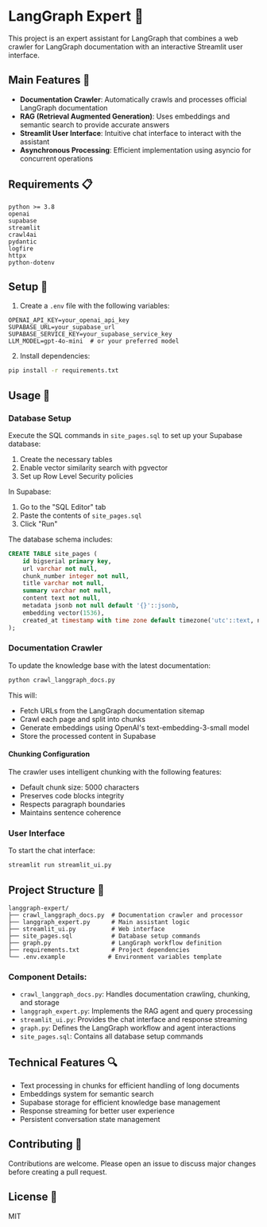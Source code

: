 # LangGraph Expert 🤖

This project is an expert assistant for LangGraph that combines a web crawler for LangGraph documentation with an interactive Streamlit user interface.

## Main Features 🌟

- **Documentation Crawler**: Automatically crawls and processes official LangGraph documentation
- **RAG (Retrieval Augmented Generation)**: Uses embeddings and semantic search to provide accurate answers
- **Streamlit User Interface**: Intuitive chat interface to interact with the assistant
- **Asynchronous Processing**: Efficient implementation using asyncio for concurrent operations

## Requirements 📋

```
python >= 3.8
openai
supabase
streamlit
crawl4ai
pydantic
logfire
httpx
python-dotenv
```

## Setup 🔧

1. Create a `.env` file with the following variables:

```env
OPENAI_API_KEY=your_openai_api_key
SUPABASE_URL=your_supabase_url
SUPABASE_SERVICE_KEY=your_supabase_service_key
LLM_MODEL=gpt-4o-mini  # or your preferred model
```

2. Install dependencies:
```bash
pip install -r requirements.txt
```

## Usage 🚀

### Database Setup

Execute the SQL commands in `site_pages.sql` to set up your Supabase database:

1. Create the necessary tables
2. Enable vector similarity search with pgvector
3. Set up Row Level Security policies

In Supabase:
1. Go to the "SQL Editor" tab
2. Paste the contents of `site_pages.sql`
3. Click "Run"

The database schema includes:
```sql
CREATE TABLE site_pages (
    id bigserial primary key,
    url varchar not null,
    chunk_number integer not null,
    title varchar not null,
    summary varchar not null,
    content text not null,
    metadata jsonb not null default '{}'::jsonb,
    embedding vector(1536),
    created_at timestamp with time zone default timezone('utc'::text, now()) not null
);
```

### Documentation Crawler

To update the knowledge base with the latest documentation:

```bash
python crawl_langgraph_docs.py
```

This will:
- Fetch URLs from the LangGraph documentation sitemap
- Crawl each page and split into chunks
- Generate embeddings using OpenAI's text-embedding-3-small model
- Store the processed content in Supabase

#### Chunking Configuration

The crawler uses intelligent chunking with the following features:
- Default chunk size: 5000 characters
- Preserves code blocks integrity
- Respects paragraph boundaries
- Maintains sentence coherence

### User Interface

To start the chat interface:

```bash
streamlit run streamlit_ui.py
```     

## Project Structure 📁

```
langgraph-expert/
├── crawl_langgraph_docs.py  # Documentation crawler and processor
├── langgraph_expert.py      # Main assistant logic
├── streamlit_ui.py          # Web interface
├── site_pages.sql           # Database setup commands
├── graph.py                 # LangGraph workflow definition
├── requirements.txt         # Project dependencies
└── .env.example            # Environment variables template
```

### Component Details:
- `crawl_langgraph_docs.py`: Handles documentation crawling, chunking, and storage
- `langgraph_expert.py`: Implements the RAG agent and query processing
- `streamlit_ui.py`: Provides the chat interface and response streaming
- `graph.py`: Defines the LangGraph workflow and agent interactions
- `site_pages.sql`: Contains all database setup commands

## Technical Features 🔍

- Text processing in chunks for efficient handling of long documents
- Embeddings system for semantic search
- Supabase storage for efficient knowledge base management
- Response streaming for better user experience
- Persistent conversation state management

## Contributing 🤝

Contributions are welcome. Please open an issue to discuss major changes before creating a pull request.

## License 📄

MIT 
